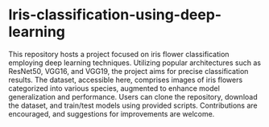 # Iris-classification-using-deep-learning
This repository hosts a project focused on iris flower classification employing deep learning techniques. Utilizing popular architectures such as ResNet50, VGG16, and VGG19, the project aims for precise classification results. The dataset, accessible here, comprises images of iris flowers categorized into various species, augmented to enhance model generalization and performance. Users can clone the repository, download the dataset, and train/test models using provided scripts. Contributions are encouraged, and suggestions for improvements are welcome. 
